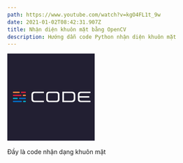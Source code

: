 ```yaml
---
path: https://www.youtube.com/watch?v=kgO4FL1t_9w
date: 2021-01-02T08:42:31.907Z
title: Nhận diện khuôn mặt bằng OpenCV
description: Hướng dẫn code Python nhận diện khuôn mặt
---
```



![](../assets/0.png)

Đầy là code nhận dạng khuôn mặt